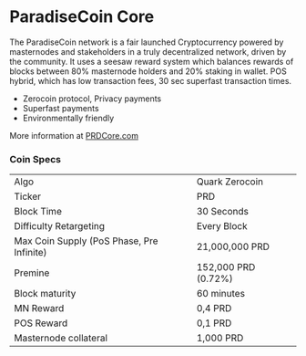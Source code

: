ParadiseCoin Core
=====================================

The ParadiseCoin network is a fair launched Cryptocurrency powered by masternodes and stakeholders in a truly decentralized network, driven by the community. It uses a seesaw reward system which balances rewards of blocks between 80% masternode holders and 20% staking in wallet. POS hybrid, which has low transaction fees, 30 sec superfast transaction times. 

- Zerocoin protocol, Privacy payments
- Superfast payments
- Environmentally friendly

More information at [PRDCore.com](http://www.prdcore.com)

### Coin Specs
<table>
<tr><td>Algo</td><td>Quark Zerocoin</td></tr>
<tr><td>Ticker</td><td>PRD</td></tr>
<tr><td>Block Time</td><td>30 Seconds</td></tr>
<tr><td>Difficulty Retargeting</td><td>Every Block</td></tr>
<tr><td>Max Coin Supply (PoS Phase, Pre Infinite)</td><td>21,000,000 PRD</td></tr>
<tr><td>Premine</td><td>152,000 PRD (0.72%)</td></tr>
<tr><td>Block maturity</td><td>60 minutes</td></tr>
<tr><td>MN Reward</td><td>0,4 PRD</td></tr>
<tr><td>POS Reward</td><td>0,1 PRD</td></tr>
<tr><td>Masternode collateral</td><td>1,000 PRD</td></tr>
</table>
